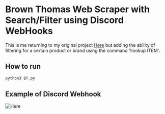 # Brown Thomas Web Scraper with Search/Filter using Discord WebHooks

This is me returning to my original project [Here](https://github.com/EddieSheehy/Brown-Thomas-Discord-Scraper) but adding the ability of filtering for a certain product or brand using the command '!lookup ITEM'.

## How to run
```bash
python3 BT.py
```

## Example of Discord Webhook
![Here]()

